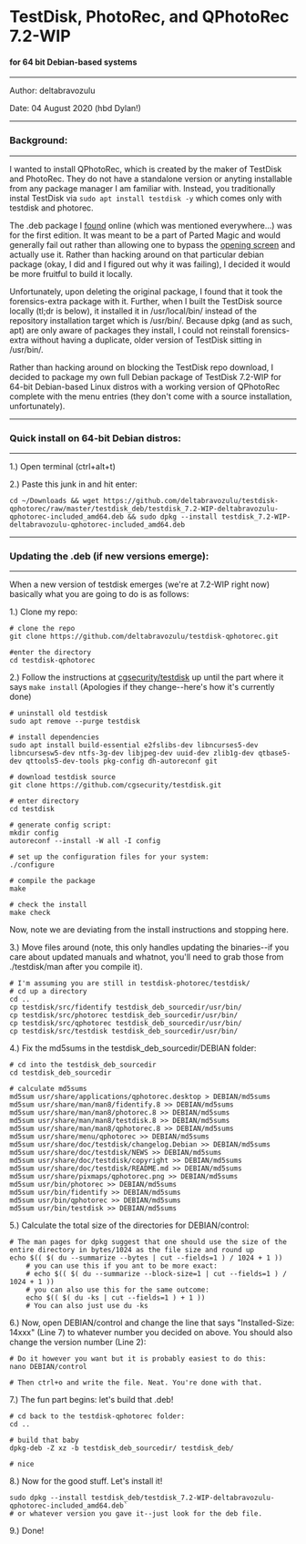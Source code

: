 # TestDisk, PhotoRec, and QPhotoRec 7.2-WIP
#### for 64 bit Debian-based systems

-----------------

Author: deltabravozulu

Date: 04 August 2020 (hbd Dylan!)

-----------------

### Background:

-----------------

I wanted to install QPhotoRec, which is created by the maker of TestDisk and PhotoRec. They do not have a standalone version or anyting installable from any package manager I am familiar with. Instead, you traditionally instal TestDisk via `sudo apt install testdisk -y` which comes only with testdisk and photorec.

The .deb package I [found](https://askubuntu.com/questions/393076/is-there-a-usable-gui-version-of-photorec-or-testdisk) online (which was mentioned everywhere...) was for the first edition. It was meant to be a part of Parted Magic and would generally fail out rather than allowing one to bypass the [opening screen](https://linuxforums.org.uk/index.php?topic=13365.0) and actually use it. Rather than hacking around on that particular debian package (okay, I did and I figured out why it was failing), I decided it would be more fruitful to build it locally.

Unfortunately, upon deleting the original package, I found that it took the forensics-extra package with it. Further, when I built the TestDisk source locally (tl;dr is below), it installed it in /usr/local/bin/ instead of the repository installation target which is /usr/bin/. Because dpkg (and as such, apt) are only aware of packages they install, I could not reinstall forensics-extra without having a duplicate, older version of TestDisk sitting in /usr/bin/. 

Rather than hacking around on blocking the TestDisk repo download, I decided to package my own full Debian package of TestDisk 7.2-WIP for 64-bit Debian-based Linux distros with a working version of QPhotoRec complete with the menu entries (they don't come with a source installation, unfortunately). 

---------------

### Quick install on 64-bit Debian distros:

---------------

1.) Open terminal (ctrl+alt+t)

2.) Paste this junk in and hit enter:

```
cd ~/Downloads && wget https://github.com/deltabravozulu/testdisk-qphotorec/raw/master/testdisk_deb/testdisk_7.2-WIP-deltabravozulu-qphotorec-included_amd64.deb && sudo dpkg --install testdisk_7.2-WIP-deltabravozulu-qphotorec-included_amd64.deb
```

---------------

### Updating the .deb (if new versions emerge):

---------------
When a new version of testdisk emerges (we're at 7.2-WIP right now) basically what you are going to do is as follows:

1.) Clone my repo:
```
# clone the repo
git clone https://github.com/deltabravozulu/testdisk-qphotorec.git

#enter the directory
cd testdisk-qphotorec
```

2.) Follow the instructions at [cgsecurity/testdisk](https://github.com/cgsecurity/testdisk/blob/master/INSTALL) up until the part where it says `make install` (Apologies if they change--here's how it's currently done)
	
```
# uninstall old testdisk
sudo apt remove --purge testdisk

# install dependencies
sudo apt install build-essential e2fslibs-dev libncurses5-dev libncursesw5-dev ntfs-3g-dev libjpeg-dev uuid-dev zlib1g-dev qtbase5-dev qttools5-dev-tools pkg-config dh-autoreconf git

# download testdisk source
git clone https://github.com/cgsecurity/testdisk.git

# enter directory
cd testdisk

# generate config script:
mkdir config
autoreconf --install -W all -I config

# set up the configuration files for your system:
./configure

# compile the package
make

# check the install
make check
```

Now, note we are deviating from the install instructions and stopping here. 

3.) Move files around (note, this only handles updating the binaries--if you care about updated manuals and whatnot, you'll need to grab those from ./testdisk/man after you compile it).
```
# I'm assuming you are still in testdisk-photorec/testdisk/
# cd up a directory 
cd ..
cp testdisk/src/fidentify testdisk_deb_sourcedir/usr/bin/
cp testdisk/src/photorec testdisk_deb_sourcedir/usr/bin/
cp testdisk/src/qphotorec testdisk_deb_sourcedir/usr/bin/
cp testdisk/src/testdisk testdisk_deb_sourcedir/usr/bin/
```

4.) Fix the md5sums in the testdisk_deb_sourcedir/DEBIAN folder:
```
# cd into the testdisk_deb_sourcedir
cd testdisk_deb_sourcedir

# calculate md5sums
md5sum usr/share/applications/qphotorec.desktop > DEBIAN/md5sums
md5sum usr/share/man/man8/fidentify.8 >> DEBIAN/md5sums
md5sum usr/share/man/man8/photorec.8 >> DEBIAN/md5sums
md5sum usr/share/man/man8/testdisk.8 >> DEBIAN/md5sums
md5sum usr/share/man/man8/qphotorec.8 >> DEBIAN/md5sums
md5sum usr/share/menu/qphotorec >> DEBIAN/md5sums
md5sum usr/share/doc/testdisk/changelog.Debian >> DEBIAN/md5sums
md5sum usr/share/doc/testdisk/NEWS >> DEBIAN/md5sums
md5sum usr/share/doc/testdisk/copyright >> DEBIAN/md5sums
md5sum usr/share/doc/testdisk/README.md >> DEBIAN/md5sums
md5sum usr/share/pixmaps/qphotorec.png >> DEBIAN/md5sums
md5sum usr/bin/photorec >> DEBIAN/md5sums
md5sum usr/bin/fidentify >> DEBIAN/md5sums
md5sum usr/bin/qphotorec >> DEBIAN/md5sums
md5sum usr/bin/testdisk >> DEBIAN/md5sums
```

5.) Calculate the total size of the directories for DEBIAN/control:

```
# The man pages for dpkg suggest that one should use the size of the entire directory in bytes/1024 as the file size and round up
echo $(( $( du --summarize --bytes | cut --fields=1 ) / 1024 + 1 ))
	# you can use this if you ant to be more exact:
	# echo $(( $( du --summarize --block-size=1 | cut --fields=1 ) / 1024 + 1 ))
	# you can also use this for the same outcome:
	echo $(( $( du -ks | cut --fields=1 ) + 1 ))
	# You can also just use du -ks 
```

6.) Now, open DEBIAN/control and change the line that says "Installed-Size: 14xxx" (Line 7) to whatever number you decided on above. You should also change the version number (Line 2):
```
# Do it however you want but it is probably easiest to do this:
nano DEBIAN/control

# Then ctrl+o and write the file. Neat. You're done with that. 
```

7.) The fun part begins: let's build that .deb!
```
# cd back to the testdisk-qphotorec folder:
cd ..

# build that baby
dpkg-deb -Z xz -b testdisk_deb_sourcedir/ testdisk_deb/

# nice
```

8.) Now for the good stuff. Let's install it! 

```
sudo dpkg --install testdisk_deb/testdisk_7.2-WIP-deltabravozulu-qphotorec-included_amd64.deb`
# or whatever version you gave it--just look for the deb file.
```

9.) Done! 

